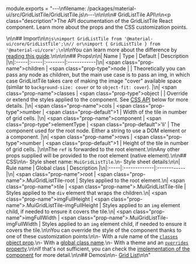module.exports = "---\nfilename: /packages/material-ui/src/GridListTile/GridListTile.js\n---\n\n<!--- This documentation is automatically generated, do not try to edit it. -->\n\n# GridListTile API\n\n<p class=\"description\">The API documentation of the GridListTile React component. Learn more about the props and the CSS customization points.</p>\n\n## Import\n\n```js\nimport GridListTile from '@material-ui/core/GridListTile';\n// or\nimport { GridListTile } from '@material-ui/core';\n```\n\nYou can learn more about the difference by [reading this guide](/guides/minimizing-bundle-size/).\n\n\n\n## Props\n\n| Name | Type | Default | Description |\n|:-----|:-----|:--------|:------------|\n| <span class=\"prop-name\">children</span> | <span class=\"prop-type\">node</span> |  | Theoretically you can pass any node as children, but the main use case is to pass an img, in which case GridListTile takes care of making the image \"cover\" available space (similar to `background-size: cover` or to `object-fit: cover`). |\n| <span class=\"prop-name\">classes</span> | <span class=\"prop-type\">object</span> |  | Override or extend the styles applied to the component. See [CSS API](#css) below for more details. |\n| <span class=\"prop-name\">cols</span> | <span class=\"prop-type\">number</span> | <span class=\"prop-default\">1</span> | Width of the tile in number of grid cells. |\n| <span class=\"prop-name\">component</span> | <span class=\"prop-type\">elementType</span> | <span class=\"prop-default\">'li'</span> | The component used for the root node. Either a string to use a DOM element or a component. |\n| <span class=\"prop-name\">rows</span> | <span class=\"prop-type\">number</span> | <span class=\"prop-default\">1</span> | Height of the tile in number of grid cells. |\n\nThe `ref` is forwarded to the root element.\n\nAny other props supplied will be provided to the root element (native element).\n\n## CSS\n\n- Style sheet name: `MuiGridListTile`.\n- Style sheet details:\n\n| Rule name | Global class | Description |\n|:-----|:-------------|:------------|\n| <span class=\"prop-name\">root</span> | <span class=\"prop-name\">.MuiGridListTile-root</span> | Styles applied to the root element.\n| <span class=\"prop-name\">tile</span> | <span class=\"prop-name\">.MuiGridListTile-tile</span> | Styles applied to the `div` element that wraps the children.\n| <span class=\"prop-name\">imgFullHeight</span> | <span class=\"prop-name\">.MuiGridListTile-imgFullHeight</span> | Styles applied to an `img` element child, if needed to ensure it covers the tile.\n| <span class=\"prop-name\">imgFullWidth</span> | <span class=\"prop-name\">.MuiGridListTile-imgFullWidth</span> | Styles applied to an `img` element child, if needed to ensure it covers the tile.\n\nYou can override the style of the component thanks to one of these customization points:\n\n- With a rule name of the [`classes` object prop](/customization/components/#overriding-styles-with-classes).\n- With a [global class name](/customization/components/#overriding-styles-with-global-class-names).\n- With a theme and an [`overrides` property](/customization/globals/#css).\n\nIf that's not sufficient, you can check the [implementation of the component](https://github.com/Foso/material-ui/blob/master/packages/material-ui/src/GridListTile/GridListTile.js) for more detail.\n\n## Demos\n\n- [Grid List](/components/grid-list/)\n\n"